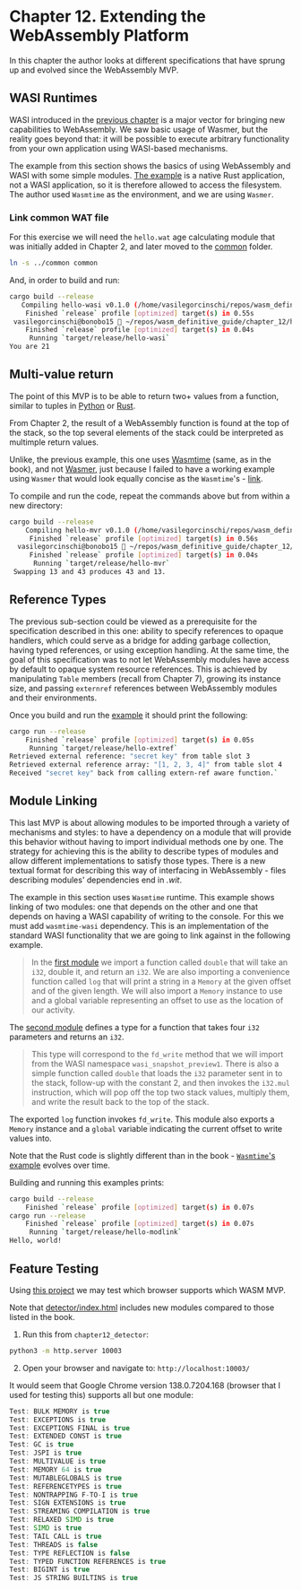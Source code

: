 # Chapter 12. Extending the WebAssembly Platform

In this chapter the author looks at different specifications that have sprung up and evolved since the WebAssembly MVP.

## WASI Runtimes

WASI introduced in the [previous chapter](/chapter_11/README.md) is a major vector for bringing new capabilities to WebAssembly. We saw basic usage of Wasmer, but the reality goes beyond that: it will be possible to execute arbitrary functionality from your own application using WASI-based mechanisms.

The example from this section shows the basics of using WebAssembly and WASI with some simple modules. [The example](chapter_12/hello-wasi) is a native
Rust application, not a WASI application, so it is therefore allowed to access the filesystem. The author used `Wasmtime` as the environment, and we are using `Wasmer`.

### Link common WAT file

For this exercise we will need the `hello.wat` age calculating module that was initially added in Chapter 2, and later moved to the [common](../common) folder.

```bash
ln -s ../common common
```

And, in order to build and run:

```bash
cargo build --release
   Compiling hello-wasi v0.1.0 (/home/vasilegorcinschi/repos/wasm_definitive_guide/chapter_12/hello-wasi)
    Finished `release` profile [optimized] target(s) in 0.55s
 vasilegorcinschi@bonobo15  ~/repos/wasm_definitive_guide/chapter_12/hello-wasi   main ±  cargo run --release
    Finished `release` profile [optimized] target(s) in 0.04s
     Running `target/release/hello-wasi`
You are 21
```

## Multi-value return

The point of this MVP is to be able to return two+ values from a function, similar to tuples in [Python](https://realpython.com/python-tuple/#returning-tuples-from-functions) or [Rust](https://doc.rust-lang.org/rust-by-example/primitives/tuples.html).

From Chapter 2, the result of a WebAssembly function is found at the top of the stack, so the top several elements
of the stack could be interpreted as multimple return values.

Unlike, the previous example, this one uses [Wasmtime](https://docs.wasmtime.dev/) (same, as in the book), and not [Wasmer](https://docs.wasmer.io/), just because
I failed to have a working example using `Wasmer` that would look equally concise as the `Wasmtime`'s - [link](https://github.com/wasmerio/wasmer/discussions/5647).

To compile and run the code, repeat the commands above but from within a new directory:

```bash
cargo build --release
    Compiling hello-mvr v0.1.0 (/home/vasilegorcinschi/repos/wasm_definitive_guide/chapter_12/hello-mvr)
     Finished `release` profile [optimized] target(s) in 0.56s
  vasilegorcinschi@bonobo15  ~/repos/wasm_definitive_guide/chapter_12/hello-mvr   main ±  cargo run --release
     Finished `release` profile [optimized] target(s) in 0.04s
      Running `target/release/hello-mvr`
 Swapping 13 and 43 produces 43 and 13.
```

## Reference Types

The previous sub-section could be viewed as a prerequisite for the specification described in this one: ability to specify references to opaque handlers, which
could serve as a bridge for adding garbage collection, having typed references, or using exception handling. At the same time, the goal of this specification
was to not let WebAssembly modules have access by default to opaque system resource references. This is achieved by manipulating `Table` members (recall from Chapter 7),
growing its instance size, and passing `externref` references between WebAssembly modules and their environments.

Once you build and run the [example](hello-extref/src/main.rs) it should print the following:

```bash
cargo run --release
    Finished `release` profile [optimized] target(s) in 0.05s
     Running `target/release/hello-extref`
Retrieved external reference: "secret key" from table slot 3
Retrieved external reference array: "[1, 2, 3, 4]" from table slot 4
Received "secret key" back from calling extern-ref aware function.`
```

## Module Linking

This last MVP is about allowing modules to be imported through a variety of mechanisms and styles: to have a dependency on a module that will provide this behavior
without having to import individual methods one by one. The strategy for achieving this is the ability to describe types of modules and allow different implementations
to satisfy those types. There is a new textual format for describing this way of interfacing in WebAssembly - files describing modules' dependencies end in _.wit_.

The example in this section uses `Wasmtime` runtime. This example shows linking of two modules: one that depends on the other and one that depends on having a WASI
capability of writing to the console. For this we must add `wasmtime-wasi` dependency. This is an implementation of the standard WASI functionality that we are
going to link against in the following example.

> In the [first module](hello-modlink/linking1.wat) we import a function called `double` that will take an `i32`, double it, and return an `i32`. We are also
> importing a convenience function called `log` that will print a string in a `Memory` at the given offset and of the given length.
> We will also import a `Memory` instance to use and a global variable representing an offset to use as the location of our activity.

The [second module](hello-modlink/linking2.wat) defines a type for a function that takes four `i32` parameters and returns an `i32`.

> This type will correspond to the `fd_write` method that we will import from the WASI namespace `wasi_snapshot_preview1`. There
> is also a simple function called `double` that loads the `i32` parameter sent in to the stack, follow-up with the constant 2,
> and then invokes the `i32.mul` instruction, which will pop off the top two stack values, multiply them, and write the result
> back to the top of the stack.

The exported `log` function invokes `fd_write`. This module also exports a `Memory` instance and a `global` variable indicating the current offset to write values into.

Note that the Rust code is slightly different than in the book - [`Wasmtime`'s example](https://github.com/bytecodealliance/wasmtime/blob/main/examples/linking.rs) evolves over time.

Building and running this examples prints:

```bash
cargo build --release
    Finished `release` profile [optimized] target(s) in 0.07s
cargo run --release
    Finished `release` profile [optimized] target(s) in 0.07s
     Running `target/release/hello-modlink`
Hello, world!
```

## Feature Testing

Using [this project](https://github.com/GoogleChromeLabs/wasm-feature-detect) we may test which browser supports which WASM MVP.

Note that [detector/index.html](detector/index.html) includes new modules compared to those listed in the book.

1. Run this from `chapter12_detector`:

```bash
python3 -m http.server 10003
```

2. Open your browser and navigate to: `http://localhost:10003/`

It would seem that Google Chrome version 138.0.7204.168 (browser that I used for testing this) supports all but one module:

```javascript
Test: BULK MEMORY is true
Test: EXCEPTIONS is true
Test: EXCEPTIONS FINAL is true
Test: EXTENDED CONST is true
Test: GC is true
Test: JSPI is true
Test: MULTIVALUE is true
Test: MEMORY 64 is true
Test: MUTABLEGLOBALS is true
Test: REFERENCETYPES is true
Test: NONTRAPPING F-TO-I is true
Test: SIGN EXTENSIONS is true
Test: STREAMING COMPILATION is true
Test: RELAXED SIMD is true
Test: SIMD is true
Test: TAIL CALL is true
Test: THREADS is false
Test: TYPE REFLECTION is false
Test: TYPED FUNCTION REFERENCES is true
Test: BIGINT is true
Test: JS STRING BUILTINS is true
```
